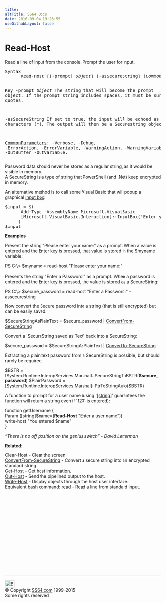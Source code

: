```yaml
---
title:
altTitle: SS64 Docs
date: 2016-09-04 19:26:55
useGithubLayout: false
---
```

<!-- #BeginLibraryItem "/Library/head_ps.lbi" --><!-- #EndLibraryItem --><h1>Read-Host</h1> 
<p>Read a line of input from the console. Prompt the user for input. </p>
<pre>Syntax
      Read-Host [[-prompt] <i>Object</i>] [-asSecureString] [<i>CommonParameters</i>]

Key
   -prompt <i>Object</i>
       The string that will become the prompt object. If the prompt 
       string includes spaces, it must be surrounded by quotes.
        
   -asSecureString 
       If set to true, the input will be echoed as star characters (*). 
       The output will then be a Securestring object.

   <a href="common.html">CommonParameters</a>:
       -Verbose, -Debug, -ErrorAction, -ErrorVariable, -WarningAction, -WarningVariable,
       -OutBuffer -OutVariable.</pre>
<p>Password data should never be stored as a regular string, as it would be visible in memory.<br>
A SecureString is a type of string that PowerShell
(and .Net) keep encrypted in memory.</p>
<p>An alternative method is to call some Visual Basic that will popup a graphical <a href="https://gallery.technet.microsoft.com/scriptcenter/4b2eedbb-d1b8-43e1-b042-1b38e36d3ab9">input box</a>:</p>
<pre>$input = $(
      Add-Type -AssemblyName Microsoft.VisualBasic
      [Microsoft.VisualBasic.Interaction]::InputBox('Enter your city','Titlebar Text', 'Default new york')
     )
$input</pre>
<p><b>Examples</b></p>
<p>Present the string "Please enter your name:" as a prompt. When a value is entered and the Enter key is pressed, that value is stored in the $myname variable:</p>
<p><span class="code">PS C:\&gt; $myname = read-host "Please enter your name:"</span><br>
  <br>
  Presents the string "Enter a Password:" as a prompt. When a password is entered and the Enter key is pressed, the value is   stored as a SecureString:</p>
<p class="code">PS C:\&gt; $secure_password = read-host "Enter a Password:" -assecurestring</p>
<p> Now convert the Secure password into a string (that is still encrypted) but can be easily saved:</p>
<p class="code">$SecureStringAsPlainText = $secure_password | <a href="convertfrom-securestring.html">ConvertFrom-SecureString</a></p>
<p>Convert a 'SecureString saved as Text' back into a SecureString:</p>
<p class="code"> $secure_password = $SecureStringAsPlainText  | <a href="convertto-securestring.html">ConvertTo-SecureString</a></p>
<p>Extracting a plain text password from a SecureString is possible, but should rarely be required:
</p>
<p class="code"> $BSTR = `<br>
[System.Runtime.InteropServices.Marshal]::SecureStringToBSTR(<b>$secure_password</b>) $PlainPassword = [System.Runtime.InteropServices.Marshal]::PtrToStringAuto($BSTR) </p>
<p>A function to prompt for a user name (using '<a href="syntax-datatypes.html">[string]</a>'  guarantees the function will return a string even if '123' is entered): </p>
<p class="code">function getUsername {<br>
Param ([string]$name=(<b>Read-Host</b> "Enter a user name"))<br>
write-host "You entered $name"<br>
}</p>
<p class="quote"><i>“There is no off position on the genius switch” -  David Letterman</i></p>
<p><b>Related:</b></p>
<p>Clear-Host - Clear the screen<br>
<a href="convertfrom-securestring.html">ConvertFrom-SecureString</a> - Convert a secure string into an encrypted standard string.<br>
<a href="get-host.html">Get-Host</a> - Get host information.<br>
<a href="out-host.html">Out-Host</a> - Send the pipelined output to the host.<br>
<a href="write-host.html">Write-Host</a> - Display objects through the host user interface.<br>
Equivalent bash command:<a href="../bash/read.html"> read</a> - Read a line from standard input.</p><!-- #BeginLibraryItem "/Library/foot_ps.lbi" --><p>
<!-- PowerShell300 -->
<ins class="adsbygoogle" style="display:inline-block;width:300px;height:250px" data-ad-client="ca-pub-6140977852749469" data-ad-slot="6253539900"></ins>
<script>
(adsbygoogle = window.adsbygoogle || []).push({});
</script></p>
<hr>
<div id="bl" class="footer"><a href="read-host.html#"><img src="../images/top.png" width="30" height="22" alt="Back to the Top"></a></div>
<div id="br" class="footer, tagline">© Copyright <a href="../index.html">SS64.com</a> 1999-2015<br>
Some rights reserved</div><!-- #EndLibraryItem -->
